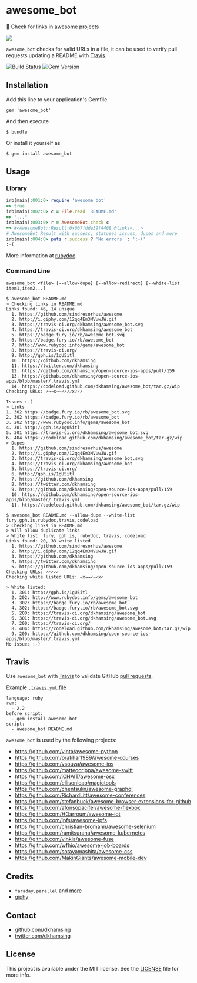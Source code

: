 # awesome_bot

:rocket: Check for links in [awesome](https://github.com/sindresorhus/awesome) projects

![](http://i.giphy.com/urvsFBDfR6N32.gif)

`awesome_bot` checks for valid URLs in a file, it can be used to verify pull requests updating a README with [Travis](#travis).

[![Build Status](https://travis-ci.org/dkhamsing/awesome_bot.svg)](https://travis-ci.org/dkhamsing/awesome_bot)
[![Gem Version](https://badge.fury.io/rb/awesome_bot.svg)](https://badge.fury.io/rb/awesome_bot)

## Installation

Add this line to your application's Gemfile

    gem 'awesome_bot'

And then execute

    $ bundle

Or install it yourself as

    $ gem install awesome_bot

## Usage

### Library

```ruby
irb(main):001:0> require 'awesome_bot'
=> true
irb(main):002:0> c = File.read 'README.md'
=> "..."
irb(main):003:0> r = AwesomeBot.check c
=> #<AwesomeBot::Result:0x007fdde39f4408 @links=...>
# AwesomeBot Result with success, statuses_issues, dupes and more
irb(main):004:0> puts r.success ? 'No errors' : ':-('
:-(
```

More information at [rubydoc](http://www.rubydoc.info/gems/awesome_bot).

### Command Line

    awesome_bot <file> [--allow-dupe] [--allow-redirect] [--white-list item1,item2,..]

```shell
$ awesome_bot README.md
> Checking links in README.md
Links found: 46, 14 unique
  1. https://github.com/sindresorhus/awesome
  2. http://i.giphy.com/12qq4Em3MVuwJW.gif
  3. https://travis-ci.org/dkhamsing/awesome_bot.svg
  4. https://travis-ci.org/dkhamsing/awesome_bot
  5. https://badge.fury.io/rb/awesome_bot.svg
  6. https://badge.fury.io/rb/awesome_bot
  7. http://www.rubydoc.info/gems/awesome_bot
  8. https://travis-ci.org/
  9. http://gph.is/1gU5itl
  10. https://github.com/dkhamsing
  11. https://twitter.com/dkhamsing
  12. https://github.com/dkhamsing/open-source-ios-apps/pull/159
  13. https://github.com/dkhamsing/open-source-ios-apps/blob/master/.travis.yml
  14. https://codeload.github.com/dkhamsing/awesome_bot/tar.gz/wip
Checking URLs: ✓→→x→→✓✓✓✓x✓✓✓

Issues :-(
> Links
1. 302 https://badge.fury.io/rb/awesome_bot.svg
2. 302 https://badge.fury.io/rb/awesome_bot
3. 202 http://www.rubydoc.info/gems/awesome_bot
4. 301 http://gph.is/1gU5itl
5. 301 https://travis-ci.org/dkhamsing/awesome_bot.svg
6. 404 https://codeload.github.com/dkhamsing/awesome_bot/tar.gz/wip
> Dupes
  1. https://github.com/sindresorhus/awesome
  2. http://i.giphy.com/12qq4Em3MVuwJW.gif
  3. https://travis-ci.org/dkhamsing/awesome_bot.svg
  4. https://travis-ci.org/dkhamsing/awesome_bot
  5. https://travis-ci.org/
  6. http://gph.is/1gU5itl
  7. https://github.com/dkhamsing
  8. https://twitter.com/dkhamsing
  9. https://github.com/dkhamsing/open-source-ios-apps/pull/159
  10. https://github.com/dkhamsing/open-source-ios-apps/blob/master/.travis.yml
  11. https://codeload.github.com/dkhamsing/awesome_bot/tar.gz/wip
```

```shell
$ awesome_bot README.md --allow-dupe --white-list fury,gph.is,rubydoc,travis,codeload
> Checking links in README.md
> Will allow duplicate links
> White list: fury, gph.is, rubydoc, travis, codeload
Links found: 20, 33 white listed
  1. https://github.com/sindresorhus/awesome
  2. http://i.giphy.com/12qq4Em3MVuwJW.gif
  3. https://github.com/dkhamsing
  4. https://twitter.com/dkhamsing
  5. https://github.com/dkhamsing/open-source-ios-apps/pull/159
Checking URLs: ✓✓✓✓✓
Checking white listed URLs: →x→→✓→✓x✓

> White listed:
  1. 301: http://gph.is/1gU5itl
  2. 202: http://www.rubydoc.info/gems/awesome_bot
  3. 302: https://badge.fury.io/rb/awesome_bot
  4. 302: https://badge.fury.io/rb/awesome_bot.svg
  5. 200: https://travis-ci.org/dkhamsing/awesome_bot
  6. 301: https://travis-ci.org/dkhamsing/awesome_bot.svg
  7. 200: https://travis-ci.org/
  8. 404: https://codeload.github.com/dkhamsing/awesome_bot/tar.gz/wip
  9. 200: https://github.com/dkhamsing/open-source-ios-apps/blob/master/.travis.yml
No issues :-)
```

## Travis

Use `awesome_bot` with [Travis](https://travis-ci.org/) to validate GitHub [pull requests](https://github.com/dkhamsing/open-source-ios-apps/pull/159).

Example [`.travis.yml` file](https://github.com/dkhamsing/open-source-ios-apps/blob/master/.travis.yml)

```
language: ruby
rvm:
  - 2.2
before_script:
  - gem install awesome_bot
script:
  - awesome_bot README.md
```

`awesome_bot` is used by the following projects:

- https://github.com/vinta/awesome-python
- https://github.com/prakhar1989/awesome-courses
- https://github.com/vsouza/awesome-ios
- https://github.com/matteocrippa/awesome-swift
- https://github.com/iCHAIT/awesome-osx
- https://github.com/ellisonleao/magictools
- https://github.com/chentsulin/awesome-graphql
- https://github.com/RichardLitt/awesome-conferences
- https://github.com/stefanbuck/awesome-browser-extensions-for-github
- https://github.com/afonsopacifer/awesome-flexbox
- https://github.com/HQarroum/awesome-iot
- https://github.com/ipfs/awesome-ipfs
- https://github.com/christian-bromann/awesome-selenium
- https://github.com/ramitsurana/awesome-kubernetes
- https://github.com/vinkla/awesome-fuse
- https://github.com/wfhio/awesome-job-boards
- https://github.com/sotayamashita/awesome-css
- https://github.com/MakinGiants/awesome-mobile-dev

## Credits

- `faraday`, `parallel` and [more](awesome_bot.gemspec)
- [giphy](http://gph.is/XM6gMT)

## Contact

- [github.com/dkhamsing](https://github.com/dkhamsing)
- [twitter.com/dkhamsing](https://twitter.com/dkhamsing)

## License

This project is available under the MIT license. See the [LICENSE](LICENSE) file for more info.
